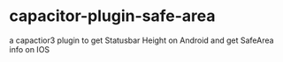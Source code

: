 # capacitor-plugin-safe-area
a capactior3 plugin to get Statusbar Height on Android and get SafeArea info on IOS
